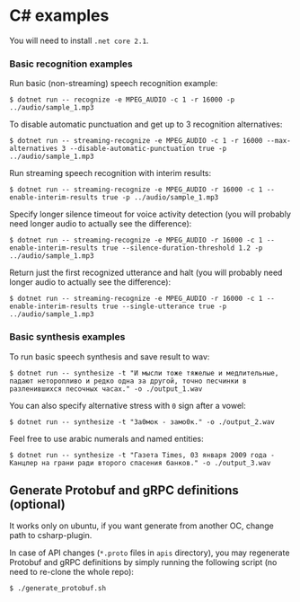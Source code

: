 # C# examples

You will need to install `.net core 2.1`.

### Basic recognition examples

Run basic (non-streaming) speech recognition example:

```
$ dotnet run -- recognize -e MPEG_AUDIO -c 1 -r 16000 -p ../audio/sample_1.mp3
```

To disable automatic punctuation and get up to 3 recognition alternatives:

```
$ dotnet run -- streaming-recognize -e MPEG_AUDIO -c 1 -r 16000 --max-alternatives 3 --disable-automatic-punctuation true -p ../audio/sample_1.mp3
```

Run streaming speech recognition with interim results:

```
$ dotnet run -- streaming-recognize -e MPEG_AUDIO -r 16000 -c 1 --enable-interim-results true -p ../audio/sample_1.mp3
```

Specify longer silence timeout for voice activity detection (you will probably need longer audio to actually see the difference):

```
$ dotnet run -- streaming-recognize -e MPEG_AUDIO -r 16000 -c 1 --enable-interim-results true --silence-duration-threshold 1.2 -p ../audio/sample_1.mp3
```

Return just the first recognized utterance and halt (you will probably need longer audio to actually see the difference):

```
$ dotnet run -- streaming-recognize -e MPEG_AUDIO -r 16000 -c 1 --enable-interim-results true --single-utterance true -p ../audio/sample_1.mp3
```

### Basic synthesis examples

To run basic speech synthesis and save result to wav:

```
$ dotnet run -- synthesize -t "И мысли тоже тяжелые и медлительные, падают неторопливо и редко одна за другой, точно песчинки в разленившихся песочных часах." -o ./output_1.wav
```

You can also specify alternative stress with `0` sign after a vowel:

```
$ dotnet run -- synthesize -t "За0мок - замо0к." -o ./output_2.wav
```

Feel free to use arabic numerals and named entities:

```
$ dotnet run -- synthesize -t "Газета Times, 03 января 2009 года - Канцлер на грани ради второго спасения банков." -o ./output_3.wav
```

## Generate Protobuf and gRPC definitions (optional)
It works only on ubuntu, if you want generate from another OC, change path to csharp-plugin.

In case of API changes (`*.proto` files in `apis` directory),
you may regenerate Protobuf and gRPC definitions by simply running the following script
(no need to re-clone the whole repo):

```
$ ./generate_protobuf.sh
```
